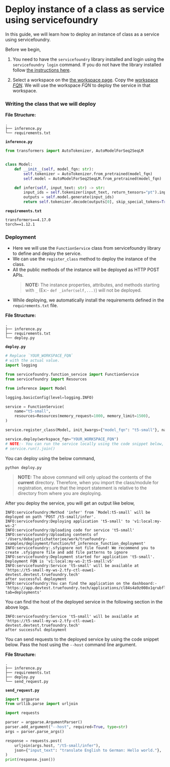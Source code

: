 # Deploy instance of a class as service using servicefoundry

In this guide, we will learn how to deploy an instance of class as a service using servicefoundry.

Before we begin,
1. You need to have the `servicefoundry`
library installed and login using the `servicefoundry login` command. If you do not have the library installed follow [the instructions here](quickstart/install-and-workspace.md).

2. Select a workspace on the [the workspace page](https://app.truefoundry.com/workspace). Copy the [workspace _FQN_](../concepts/workspace.md). We will use the workspace _FQN_ to deploy the service in that workspace.

### Writing the class that we will deploy

**File Structure:**
```
.
├── inference.py
└── requirements.txt
```

**`inference.py`**
```python
from transformers import AutoTokenizer, AutoModelForSeq2SeqLM


class Model:
    def __init__(self, model_fqn: str):
        self.tokenizer = AutoTokenizer.from_pretrained(model_fqn)
        self.model = AutoModelForSeq2SeqLM.from_pretrained(model_fqn)

    def infer(self, input_text: str) -> str:
        input_ids = self.tokenizer(input_text, return_tensors="pt").input_ids
        outputs = self.model.generate(input_ids)
        return self.tokenizer.decode(outputs[0], skip_special_tokens=True)

```

**`requirements.txt`**
```
transformers==4.17.0
torch==1.12.1
```

### Deployment

* Here we will use the `FunctionService` class from servicefoundry library to define and deploy the service.
* We can use the `register_class` method to deploy the instance of the class.
* All the public methods of the instance will be deployed as HTTP POST APIs.
    > **NOTE:** The instance properties, attributes, and methods starting with `_` (Ex:- `def _infer(self,...)`) will not be deployed.
* While deploying, we automatically install the requirements defined in the `requirements.txt` file.

**File Structure:**

```
.
├── inference.py
├── requirements.txt
└── deploy.py
```

**`deploy.py`**
```python
# Replace `YOUR_WORKSPACE_FQN`
# with the actual value.
import logging

from servicefoundry.function_service import FunctionService
from servicefoundry import Resources

from inference import Model

logging.basicConfig(level=logging.INFO)

service = FunctionService(
    name="t5-small",
    resources=Resources(memory_request=1000, memory_limit=1500),
)

service.register_class(Model, init_kwargs={"model_fqn": "t5-small"}, name="t5-small")

service.deploy(workspace_fqn="YOUR_WORKSPACE_FQN")
# NOTE:- You can run the service locally using the code snippet below,
# service.run().join()
```

You can deploy using the below command, 
```shell
python deploy.py
```

> **NOTE:** The above command will only upload the contents of the **current** directory. Therefore, when you import the class/module for registration, ensure that the import statement is relative to the directory from where you are deploying.


After you deploy the service, you will get an output like below,

```console
INFO:servicefoundry:Method 'infer' from `Model:t5-small` will be deployed on path 'POST /t5-small/infer'.
INFO:servicefoundry:Deploying application 't5-small' to 'v1:local:my-ws-2'
INFO:servicefoundry:Uploading code for service 't5-small'
INFO:servicefoundry:Uploading contents of '/Users/debajyotichatterjee/work/truefoundry-examples/deployment/function/hf_inference_function_deployment'
INFO:servicefoundry:.sfyignore not file found! We recommend you to create .sfyignore file and add file patterns to ignore
INFO:servicefoundry:Deployment started for application 't5-small'. Deployment FQN is 'v1:local:my-ws-2:t5-small:v5'
INFO:servicefoundry:Service 't5-small' will be available at
'https://t5-small-my-ws-2.tfy-ctl-euwe1-devtest.devtest.truefoundry.tech'
after successful deployment
INFO:servicefoundry:You can find the application on the dashboard:- 'https://app.devtest.truefoundry.tech/applications/cl84s4a9z008x1qrubflzflg8?tab=deployments'
```

You can find the host of the deployed service in the following section in the above logs.
```console
INFO:servicefoundry:Service 't5-small' will be available at
'https://t5-small-my-ws-2.tfy-ctl-euwe1-devtest.devtest.truefoundry.tech'
after successful deployment
```

You can send requests to the deployed service by using the code snippet below. Pass the host using the `--host` command line argument.

**File Structure:**

```
.
├── inference.py
├── requirements.txt
├── deploy.py
└── send_request.py
```
**`send_request.py`**
```python
import argparse
from urllib.parse import urljoin

import requests

parser = argparse.ArgumentParser()
parser.add_argument("--host", required=True, type=str)
args = parser.parse_args()

response = requests.post(
    urljoin(args.host, "/t5-small/infer"),
    json={"input_text": "translate English to German: Hello world."},
)
print(response.json())
```